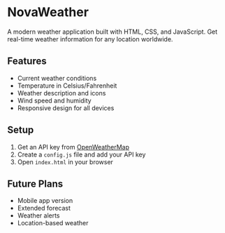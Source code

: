 # NovaWeather

A modern weather application built with HTML, CSS, and JavaScript. Get real-time weather information for any location worldwide.

## Features
- Current weather conditions
- Temperature in Celsius/Fahrenheit
- Weather description and icons
- Wind speed and humidity
- Responsive design for all devices

## Setup
1. Get an API key from [OpenWeatherMap](https://openweathermap.org/api)
2. Create a `config.js` file and add your API key
3. Open `index.html` in your browser

## Future Plans
- Mobile app version
- Extended forecast
- Weather alerts
- Location-based weather
